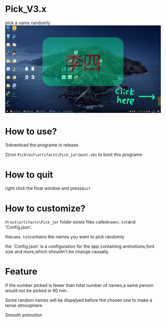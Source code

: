 # Pick_V3.x
pick a name randomly
![image](https://github.com/57UU/Pick_V3.x/blob/main/example.png)
# How to use?
1)download the programe in release.

2)run `Pick\out\artifacts\Pick_jar\boot.vbs` to boot this programe
# How to quit
right click the float window and press`Quit`

# How to customize?
in `out\artifacts\Pick_jar` folder exists files called`names.txt`and 'Config.json'.

the`name.txt`contains the names you want to pick randomly

the `Config.json' is a configuration for the app containing animotions,font size and more,which shouldn't be change causally.
# Feature
If the number picked is fewer than total number of names,a same person would not be picked in 90 min.

Some random names will be dispalyed before the chosen one to make a tense atmosphere.

Smooth animotion
